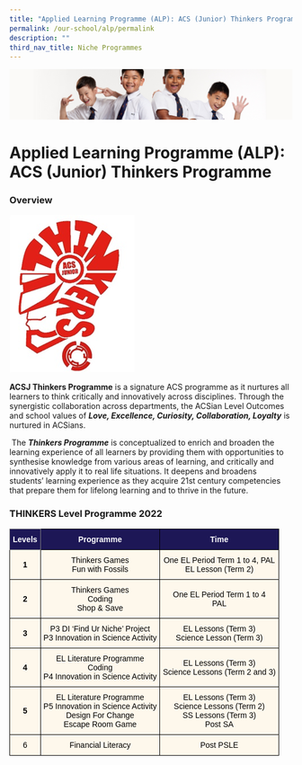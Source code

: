 ```yaml
---
title: "Applied Learning Programme (ALP): ACS (Junior) Thinkers Programme"
permalink: /our-school/alp/permalink
description: ""
third_nav_title: Niche Programmes
---
```

![](/images/Sub-banner2.jpg)

Applied Learning Programme (ALP): ACS (Junior) Thinkers Programme
=================================================================

###   

### Overview


![](/images/ACS%20Thinkers%20Logo.jpg)
  

**ACSJ Thinkers Programme** is a signature ACS programme as it nurtures all learners to think critically and innovatively across disciplines. Through the synergistic collaboration across departments, the ACSian Level Outcomes and school values of _**Love, Excellence, Curiosity, Collaboration, Loyalty**_ is nurtured in ACSians.

 The _**Thinkers Programme**_ is conceptualized to enrich and broaden the learning experience of all learners by providing them with opportunities to synthesise knowledge from various areas of learning, and critically and innovatively apply it to real life situations. It deepens and broadens students’ learning experience as they acquire 21st century competencies that prepare them for lifelong learning and to thrive in the future.
 
 ### **THINKERS Level Programme 2022**
 
 <style type="text/css">
.tg  {border-collapse:collapse;border-spacing:0;}
.tg td{border-color:black;border-style:solid;border-width:1px;font-family:Arial, sans-serif;font-size:14px;
  overflow:hidden;padding:10px 5px;word-break:normal;}
.tg th{border-color:black;border-style:solid;border-width:1px;font-family:Arial, sans-serif;font-size:14px;
  font-weight:normal;overflow:hidden;padding:10px 5px;word-break:normal;}
.tg .tg-pgx5{background-color:#1D1756;color:#FFF;font-weight:bold;text-align:center;vertical-align:middle}
.tg .tg-95im{background-color:#1D1756;border-color:inherit;color:#FFF;font-weight:bold;text-align:center;vertical-align:middle}
.tg .tg-uhc1{background-color:#FEF8EC;color:#232323;font-weight:bold;text-align:center;vertical-align:middle}
.tg .tg-ugvk{background-color:#FEF8EC;color:#232323;text-align:center;vertical-align:middle}
.tg .tg-7mc7{background-color:#FEF8EC;text-align:center;vertical-align:middle}
</style>
<table class="tg">
<thead>
  <tr>
    <th class="tg-95im"><span style="color:#FFF;background-color:#1D1756">Levels</span></th>
    <th class="tg-pgx5"><span style="color:#FFF;background-color:#1D1756">Programme</span></th>
    <th class="tg-pgx5"><span style="color:#FFF;background-color:#1D1756">Time</span></th>
  </tr>
</thead>
<tbody>
  <tr>
    <td class="tg-uhc1"><span style="color:#000;background-color:transparent">1</span><br></td>
    <td class="tg-ugvk"><span style="color:#000;background-color:transparent">Thinkers Games</span><br><span style="color:#000;background-color:transparent">Fun with Fossils</span><br></td>
    <td class="tg-7mc7"><span style="color:#000;background-color:transparent">One EL Period Term 1 to 4, PAL</span><br><span style="color:#000;background-color:transparent">EL Lesson (Term 2)</span><br></td>
  </tr>
  <tr>
    <td class="tg-uhc1"><span style="color:#000;background-color:transparent">2</span></td>
    <td class="tg-ugvk"><span style="color:#000;background-color:transparent">Thinkers Games</span><br><span style="color:#000;background-color:transparent">Coding</span><br><span style="color:#000;background-color:transparent">Shop &amp; Save</span><br></td>
    <td class="tg-7mc7"><span style="color:#000;background-color:transparent">One EL Period Term 1 to 4</span><br><span style="color:#000;background-color:transparent">PAL</span><br></td>
  </tr>
  <tr>
    <td class="tg-uhc1"><span style="color:#000;background-color:transparent"> 3</span></td>
    <td class="tg-ugvk"><span style="color:#000;background-color:transparent"> P3 DI ‘Find Ur Niche’ Project</span><br><span style="color:#000;background-color:transparent">P3 Innovation in Science Activity</span><br></td>
    <td class="tg-7mc7"><span style="color:#000;background-color:transparent">EL Lessons (Term 3) </span><br><span style="color:#000;background-color:transparent">Science Lesson (Term 3)</span><br></td>
  </tr>
  <tr>
    <td class="tg-uhc1"><span style="color:#000;background-color:transparent">4 </span></td>
    <td class="tg-ugvk"><span style="color:#000;background-color:transparent"> EL Literature Programme</span><br><span style="color:#000;background-color:transparent">Coding</span><br><span style="color:#000;background-color:transparent">P4 Innovation in Science Activity</span><br></td>
    <td class="tg-7mc7"><span style="color:#000;background-color:transparent"> EL Lessons (Term 3)</span><br><span style="color:#000;background-color:transparent">Science Lessons (Term 2 and 3)</span><br></td>
  </tr>
  <tr>
    <td class="tg-uhc1"><span style="color:#000;background-color:transparent">5 </span></td>
    <td class="tg-ugvk"><span style="color:#000;background-color:transparent"> EL Literature Programme</span><br><span style="color:#000;background-color:transparent">P5 Innovation in Science Activity</span><br><span style="color:#000;background-color:transparent">Design For Change</span><br><span style="color:#000;background-color:transparent">Escape Room Game</span><br></td>
    <td class="tg-7mc7"><span style="color:#000;background-color:transparent">EL Lessons (Term 3)</span><br><span style="color:#000;background-color:transparent"> Science Lessons (Term 2)</span><br><span style="color:#000;background-color:transparent">SS Lessons (Term 3)</span><br><span style="color:#000;background-color:transparent">Post SA</span><br></td>
  </tr>
  <tr>
    <td class="tg-7mc7"><span style="color:#000;background-color:transparent"> 6</span></td>
    <td class="tg-7mc7"><span style="color:#000;background-color:transparent"> Financial Literacy</span></td>
    <td class="tg-7mc7"><span style="color:#000;background-color:transparent"> Post PSLE</span></td>
  </tr>
</tbody>
</table>



 
